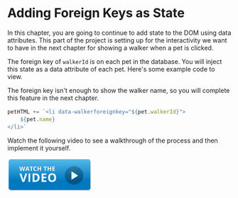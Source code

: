 # Adding Foreign Keys as State

In this chapter, you are going to continue to add state to the DOM using data attributes. This part of the project is setting up for the interactivity we want to have in the next chapter for showing a walker when a pet is clicked.

The foreign key of `walkerId` is on each pet in the database. You will inject this state as a data attribute of each pet. Here's some example code to view.

The foreign key isn't enough to show the walker name, so you will complete this feature in the next chapter.

```js
petHTML += `<li data-walkerforeignkey="${pet.walkerId}">
    ${pet.name}
</li>`
```

Watch the following video to see a walkthrough of the process and then implement it yourself.


[<img src="../../book-1-installations/chapters/images/video-play-icon.gif" height="75rem" />](https://watch.screencastify.com/v/erLMBeeKY5CZrDZ4k4RE)
